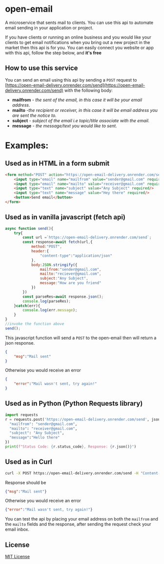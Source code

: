 # open-email
A microservice that sents mail to clients. You can use this api to automate email sending in your application or project.


If you have clients or running an online business and you would like your clients to get email notifications when you bring out a new project in the market then this api is for you.
You can easily connect you website or app with this api, follow the step below, and __it's free__

## How to use this service 
You can send an email using this api by sending a `POST` request to [https://open-email-delivery.onrender.com/send](https://open-email-delivery.onrender.com/send)  with the following body:
* __mailfrom__ - _the sent of the email, in this case it will be your email address_.
* __mailto__ -_the recipient or receiver, in this case it will be email address you are sent the notice to._
* __subject__ - _subject of the email i.e topic/title associate with the email._
* __message__ - _the message/text you would like to sent._

# Examples:

## Used as in HTML in a form submit
```html
<form method="POST" action="https://open-email-delivery.onrender.com/send">
    <input type="email" name="mailfrom" value="sender@gmail.com" required/>
    <input type="email" name="mailto" value="receiver@gmail.com" required/>
    <input type="text" name="subject" value="Any Subject" required/>
    <input type="text" name="message" value="Hey there" required/>
    <button>Send email</button>
</form>
```


## Used as in vanilla javascript (fetch api)

```javascript
async function send(){
    try{
        const url =`https://open-email-delivery.onrender.com/send`;
        const response=await fetch(url,{
            method:"POST",
            header:{
                "content-type":"application/json"
            },
            body:JSON.stringify({
                mailfrom:"sender@gmail.com",
                mailto:"reciever@gmail.com",
                subject:"Any Subject",
                message:"How are you friend"
            })
        })
        const parseRes=await response.json();
        console.log(parseRes);
    }catch(err){
        console.log(err.message);
    }
}
//invoke the function above
send();
```

This javascript function will send a `POST` to the open-email then will return a json response.
```json
{
    "msg":"Mail sent"
}
```
Otherwise you would receive an error 
```json
{
    "error":"Mail wasn't sent, try again!"
}
```

## Used as in Python (Python Requests library)
```python
import requests
r = requests.post('https://open-email-delivery.onrender.com/send', json={
  "mailfrom": "sender@gmail.com",
  "mailto": "receiver@gmail.com",
  "subject": "Any Subject",
  "message":"Hello there"
})
print(f"Status Code: {r.status_code}, Response: {r.json()}")
```

## Used as in Curl
```bash
curl -X POST https://open-email-delivery.onrender.com/send -H "Content-Type: application/json" -d '{"mailfrom": "sender@gmail.com","mailto": "receiver@gmail.com", "subject": "Any Subject","message": "Hello there"}'  
```

Response should be
```json
{"msg":"Mail sent"}
```
Otherwise you would receive an error
```json
{"error":"Mail wasn't sent, try again!"}
```

You can test the api by placing your email address on both the `mailfrom` and the `mailto` fields and the response, after sending the request check your email inbox.

## License
[MIT License](./LICENSE) 